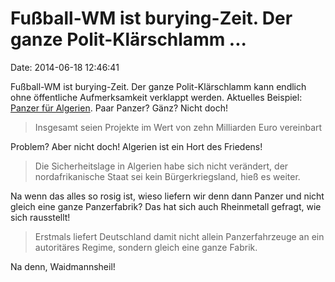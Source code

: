 Fußball-WM ist burying-Zeit. Der ganze Polit-Klärschlamm \...
=============================================================

Date: 2014-06-18 12:46:41

Fußball-WM ist burying-Zeit. Der ganze Polit-Klärschlamm kann endlich
ohne öffentliche Aufmerksamkeit verklappt werden. Aktuelles Beispiel:
[Panzer für Algerien](http://spiegel.de/article.do?id=975835). Paar
Panzer? Gänz? Nicht doch!

> Insgesamt seien Projekte im Wert von zehn Milliarden Euro vereinbart

Problem? Aber nicht doch! Algerien ist ein Hort des Friedens!

> Die Sicherheitslage in Algerien habe sich nicht verändert, der
> nordafrikanische Staat sei kein Bürgerkriegsland, hieß es weiter.

Na wenn das alles so rosig ist, wieso liefern wir denn dann Panzer und
nicht gleich eine ganze Panzerfabrik? Das hat sich auch Rheinmetall
gefragt, wie sich rausstellt!

> Erstmals liefert Deutschland damit nicht allein Panzerfahrzeuge an ein
> autoritäres Regime, sondern gleich eine ganze Fabrik.

Na denn, Waidmannsheil!
